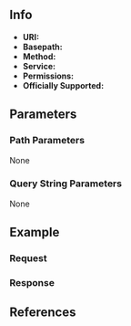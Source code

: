 ## Info

* **URI:**
* **Basepath:**
* **Method:**
* **Service:**
* **Permissions:**
* **Officially Supported:**

## Parameters
### Path Parameters
None

### Query String Parameters
None

## Example
### Request

### Response

## References
